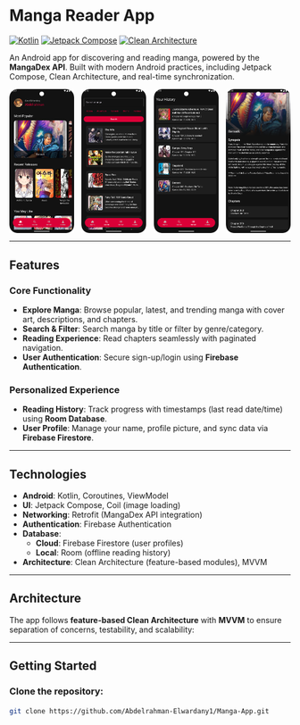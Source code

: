 # Manga Reader App

[![Kotlin](https://img.shields.io/badge/Kotlin-blue.svg)](https://kotlinlang.org)
[![Jetpack Compose](https://img.shields.io/badge/Jetpack%20Compose-brightgreen)](https://developer.android.com/jetpack/compose)
[![Clean Architecture](https://img.shields.io/badge/Clean%20Architecture-✓-success)](https://developer.android.com/topic/architecture)

An Android app for discovering and reading manga, powered by the **MangaDex API**. Built with modern Android practices, including Jetpack Compose, Clean Architecture, and real-time synchronization.

<div style="display: flex; justify-content: space-between;">
  <img src="app/src/main/res/drawable/pic1.png" alt="Home screen" width="23%">
  <img src="app/src/main/res/drawable/pic2.png" alt="City screen" width="23%">
  <img src="app/src/main/res/drawable/pic3.png" alt="Place screen" width="23%">
  <img src="app/src/main/res/drawable/pic4.png" alt="Place screen" width="23%">
</div>

---

## Features  
### Core Functionality  
- **Explore Manga**: Browse popular, latest, and trending manga with cover art, descriptions, and chapters.  
- **Search & Filter**: Search manga by title or filter by genre/category.  
- **Reading Experience**: Read chapters seamlessly with paginated navigation.  
- **User Authentication**: Secure sign-up/login using **Firebase Authentication**.  

### Personalized Experience  
- **Reading History**: Track progress with timestamps (last read date/time) using **Room Database**.  
- **User Profile**: Manage your name, profile picture, and sync data via **Firebase Firestore**.  

---

## Technologies  
- **Android**: Kotlin, Coroutines, ViewModel
- **UI**: Jetpack Compose, Coil (image loading)
- **Networking**: Retrofit (MangaDex API integration)
- **Authentication**: Firebase Authentication
- **Database**:
  - **Cloud**: Firebase Firestore (user profiles)
  - **Local**: Room (offline reading history)
- **Architecture**: Clean Architecture (feature-based modules), MVVM

---

## Architecture  
The app follows **feature-based Clean Architecture** with **MVVM** to ensure separation of concerns, testability, and scalability:

---

## Getting Started  
### Clone the repository:
   ```bash  
   git clone https://github.com/Abdelrahman-Elwardany1/Manga-App.git
